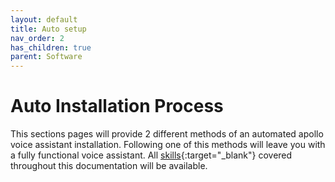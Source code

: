 ```yaml
---
layout: default
title: Auto setup
nav_order: 2
has_children: true
parent: Software
---
```

# Auto Installation Process
This sections pages will provide 2 different methods of an automated apollo voice assistant installation.
Following one of this methods will leave you with a fully functional voice assistant. All [skills](../skills/skill.html){:target="_blank"} covered throughout this documentation will be available. 